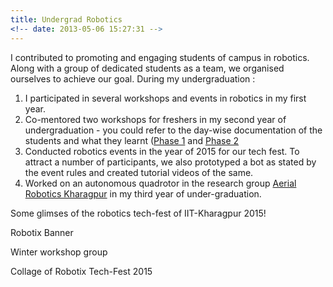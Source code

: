 ```yaml
---
title: Undergrad Robotics 
<!-- date: 2013-05-06 15:27:31 -->
---
```


I contributed to promoting and engaging students of campus in robotics. Along with a group of dedicated students as a team, we organised ourselves to achieve our goal. During my undergraduation :   

1. I participated in several workshops and events in robotics in my first year. 
2. Co-mentored two workshops for freshers in my second year of undergraduation - you could refer to the day-wise documentation of the students and what they learnt ([Phase 1](https://sakshiagarwal.github.io/phase-1.pdf) and [Phase 2](https://sakshiagarwal.github.io/phase-2.pdf)
3. Conducted robotics events in the year of 2015 for our tech fest. To attract a number of participants, we also prototyped a bot as stated by the event rules and created tutorial videos of the same.
4. Worked on an autonomous quadrotor in the research group [Aerial Robotics Kharagpur](http://www.aerialroboticskgp.org/) in my third year of under-graduation.

Some glimses of the robotics tech-fest of IIT-Kharagpur 2015!

Robotix Banner
<img src="https://sakshiagarwal.github.io/art.jpg" alt="" >

Winter workshop group
<img src="https://sakshiagarwal.github.io/wkshop.png" alt="">

Collage of Robotix Tech-Fest 2015
<img src="https://sakshiagarwal.github.io/rbtx.png" alt="">








